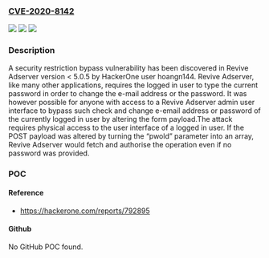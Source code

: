 ### [CVE-2020-8142](https://cve.mitre.org/cgi-bin/cvename.cgi?name=CVE-2020-8142)
![](https://img.shields.io/static/v1?label=Product&message=https%3A%2F%2Fgithub.com%2Frevive-adserver%2Frevive-adserver&color=blue)
![](https://img.shields.io/static/v1?label=Version&message=n%2Fa&color=blue)
![](https://img.shields.io/static/v1?label=Vulnerability&message=Incorrect%20Authorization%20(CWE-863)&color=brighgreen)

### Description

A security restriction bypass vulnerability has been discovered in Revive Adserver version < 5.0.5 by HackerOne user hoangn144. Revive Adserver, like many other applications, requires the logged in user to type the current password in order to change the e-mail address or the password. It was however possible for anyone with access to a Revive Adserver admin user interface to bypass such check and change e-email address or password of the currently logged in user by altering the form payload.The attack requires physical access to the user interface of a logged in user. If the POST payload was altered by turning the “pwold” parameter into an array, Revive Adserver would fetch and authorise the operation even if no password was provided.

### POC

#### Reference
- https://hackerone.com/reports/792895

#### Github
No GitHub POC found.

